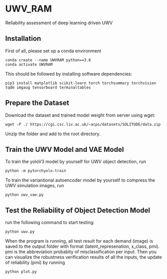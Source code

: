 # UWV_RAM
Reliability assessment of deep learning driven UWV
## Installation
First of all, please set up a conda environment
```
conda create --name UWVRAM python==3.8
conda activate UWVRAM
```
This should be followed by installing software dependencies:
```
pip3 install matplotlib scikit-learn torch torchsummary torchvision tqdm imgaug tensorboard terminaltables
```
## Prepare the Dataset
Download the dataset and trained model weight from server using wget:
```
wget -P ./ https://cgi.csc.liv.ac.uk/~acps/datasets/SOLITUDE/data.zip
```
Unzip the folder and add to the root directory.

## Train the UWV Model and VAE Model
To train the yoloV3 model by yourself for UWV object detection, run
```
python -m pytorchyolo.train
```
To train the variantional autoencoder model by yourself to compress the UWV simulation images, run
```
python uwv_vae.py
```
## Test the Reliability of Object Detection Model 
run the following command to start testing:
```
python uwv.py
```
When the program is running, all test result for each demand (image) is saved to the output folder with format (latent_represenation, x_class, pmi). pmi is the abbreviation probabity of misclassification per input. Then you can visualize the robustness verification results of all the inputs, the update of reliability (pmi) by running
```
python plot.py
```

